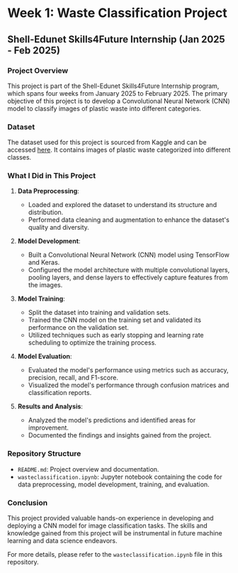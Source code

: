# Week 1: Waste Classification Project

## Shell-Edunet Skills4Future Internship (Jan 2025 - Feb 2025)

### Project Overview
This project is part of the Shell-Edunet Skills4Future Internship program, which spans four weeks from January 2025 to February 2025. The primary objective of this project is to develop a Convolutional Neural Network (CNN) model to classify images of plastic waste into different categories.

### Dataset
The dataset used for this project is sourced from Kaggle and can be accessed [here](https://www.kaggle.com/datasets/techsash/waste-classification-data/data). It contains images of plastic waste categorized into different classes.

### What I Did in This Project
1. **Data Preprocessing**: 
   - Loaded and explored the dataset to understand its structure and distribution.
   - Performed data cleaning and augmentation to enhance the dataset's quality and diversity.

2. **Model Development**:
   - Built a Convolutional Neural Network (CNN) model using TensorFlow and Keras.
   - Configured the model architecture with multiple convolutional layers, pooling layers, and dense layers to effectively capture features from the images.

3. **Model Training**:
   - Split the dataset into training and validation sets.
   - Trained the CNN model on the training set and validated its performance on the validation set.
   - Utilized techniques such as early stopping and learning rate scheduling to optimize the training process.

4. **Model Evaluation**:
   - Evaluated the model's performance using metrics such as accuracy, precision, recall, and F1-score.
   - Visualized the model's performance through confusion matrices and classification reports.

5. **Results and Analysis**:
   - Analyzed the model's predictions and identified areas for improvement.
   - Documented the findings and insights gained from the project.

### Repository Structure
- `README.md`: Project overview and documentation.
- `wasteclassification.ipynb`: Jupyter notebook containing the code for data preprocessing, model development, training, and evaluation.

### Conclusion
This project provided valuable hands-on experience in developing and deploying a CNN model for image classification tasks. The skills and knowledge gained from this project will be instrumental in future machine learning and data science endeavors.

For more details, please refer to the `wasteclassification.ipynb` file in this repository.
